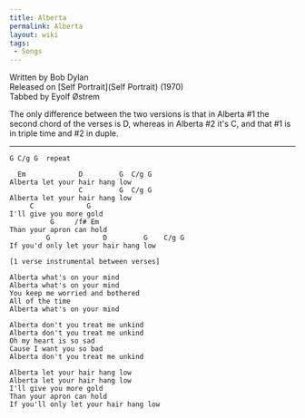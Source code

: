 ```yaml
---
title: Alberta
permalink: Alberta
layout: wiki
tags:
 - Songs
---
```


Written by Bob Dylan  
Released on [Self Portrait](Self Portrait) (1970)  
Tabbed by Eyolf Østrem

The only difference between the two versions is that in Alberta \#1 the
second chord of the verses is D, whereas in Alberta \#2 it's C, and that
\#1 is in triple time and \#2 in duple.

* * * * *

    G C/g G  repeat

      Em             D         G  C/g G
    Alberta let your hair hang low
                     C         G  C/g G
    Alberta let your hair hang low
         C             G
    I'll give you more gold
              G     /f# Em
    Than your apron can hold
             G             D         G    C/g G
    If you'd only let your hair hang low

    [1 verse instrumental between verses]

    Alberta what's on your mind
    Alberta what's on your mind
    You keep me worried and bothered
    All of the time
    Alberta what's on your mind

    Alberta don't you treat me unkind
    Alberta don't you treat me unkind
    Oh my heart is so sad
    Cause I want you so bad
    Alberta don't you treat me unkind

    Alberta let your hair hang low
    Alberta let your hair hang low
    I'll give you more gold
    Than your apron can hold
    If you'll only let your hair hang low

